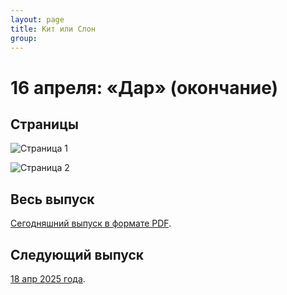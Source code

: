 ```yaml
---
layout: page
title: Кит или Слон
group: 
---
```


# 16 апреля: «Дар» (окончание)

## Страницы

![Страница 1](https://www.dropbox.com/scl/fi/ozk98y9sspu2zzqot0sba/2025-04-16-page001.jpg?rlkey=4vslnwqd7o2h575wpqtsgc7r7&raw=1)

![Страница 2](https://www.dropbox.com/scl/fi/7fiwnb0hpp3ukyemnlec4/2025-04-16-page002.jpg?rlkey=px08yman26htjfatj65sol672&raw=1)

## Весь выпуск

[Сегодняшний выпуск в формате PDF](https://www.dropbox.com/scl/fi/amb3dlrhpyo8as1lejsfh/2025-04-16.pdf?rlkey=hftxizx6641frqbg4bxhlqfuf&raw=1). 

## Следующий выпуск

[18 апр 2025 года](https://kitilislon.github.io/2025-04-18).


